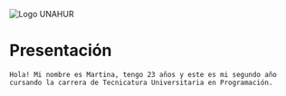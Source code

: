 ![Logo UNAHUR](./assets/UNAHUR.png)

# Presentación
    Hola! Mi nombre es Martina, tengo 23 años y este es mi segundo año cursando la carrera de Tecnicatura Universitaria en Programación.
